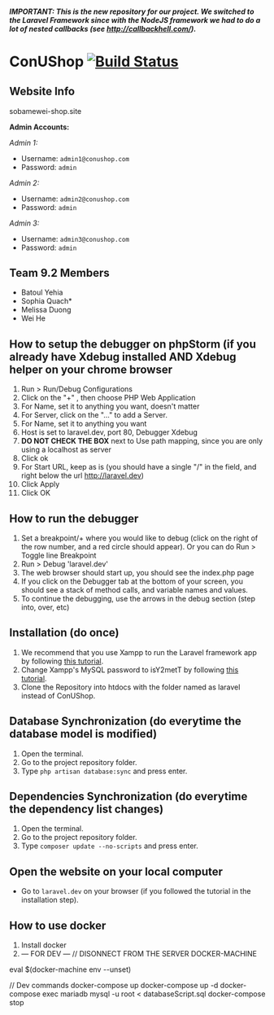 ##### IMPORTANT: This is the new repository for our project. We switched to the Laravel Framework since with the NodeJS framework we had to do a lot of nested callbacks (see http://callbackhell.com/).

# ConUShop [![Build Status](https://travis-ci.com/z-alex/ConUShop.svg?token=epYMsfdC5GNowz3V2jMd&branch=master)](https://travis-ci.com/z-alex/ConUShop)

## Website Info
sobamewei-shop.site

**Admin Accounts:**

*Admin 1:*
- Username: ```admin1@conushop.com```
- Password: ```admin```

*Admin 2:*
- Username: ```admin2@conushop.com```
- Password: ```admin```

*Admin 3:*
- Username: ```admin3@conushop.com```
- Password: ```admin```

## Team 9.2 Members
- Batoul Yehia
- Sophia Quach*
- Melissa Duong
- Wei He
## How to setup the debugger on phpStorm (if you already have Xdebug installed AND Xdebug helper on your chrome browser
1) Run > Run/Debug Configurations
2) Click on the "+" , then choose PHP Web Application
3) For Name, set it to anything you want, doesn't matter
4) For Server, click on the "..." to add a Server.
5) For Name, set it to anything you want
6) Host is set to laravel.dev, port 80, Debugger Xdebug
7) **DO NOT CHECK THE BOX** next to Use path mapping, since you are only using a localhost as server
8) Click ok
9) For Start URL, keep as is (you should have a single "/" in the field, and right below the url http://laravel.dev)
10) Click Apply
11) Click OK

## How to run the debugger
1) Set a breakpoint/+ where you would like to debug (click on the right of the row number, and a red circle should appear). Or you can do Run > Toggle line Breakpoint 
1) Run > Debug 'laravel.dev'
2) The web browser should start up, you should see the index.php page
3) If you click on the Debugger tab at the bottom of your screen, you should see a stack of method calls, and variable names and values.
4) To continue the debugging, use the arrows in the debug section (step into, over, etc)

## Installation (do once)
1) We recommend that you use Xampp to run the Laravel framework app by following [this tutorial](https://www.codementor.io/magarrent/how-to-install-laravel-5-xampp-windows-du107u9ji).
2) Change Xampp's MySQL password to isY2metT by following [this tutorial](https://www.roodex.com/blog/change-password-phpmyadmin-mysql-xampp/).
3) Clone the Repository into htdocs with the folder named as laravel instead of ConUShop.

## Database Synchronization (do everytime the database model is modified)
1) Open the terminal.
2) Go to the project repository folder.
3) Type ```php artisan database:sync``` and press enter.

## Dependencies Synchronization (do everytime the dependency list changes)
1) Open the terminal.
2) Go to the project repository folder.
3) Type ```composer update --no-scripts``` and press enter.

## Open the website on your local computer
- Go to ```laravel.dev``` on your browser (if you followed the tutorial in the installation step).

## How to use docker
1) Install docker
2) — FOR DEV —
// DISONNECT FROM THE SERVER DOCKER-MACHINE

eval $(docker-machine env --unset)

// Dev commands
docker-compose up
docker-compose up -d
docker-compose exec mariadb mysql -u root < databaseScript.sql
docker-compose stop
